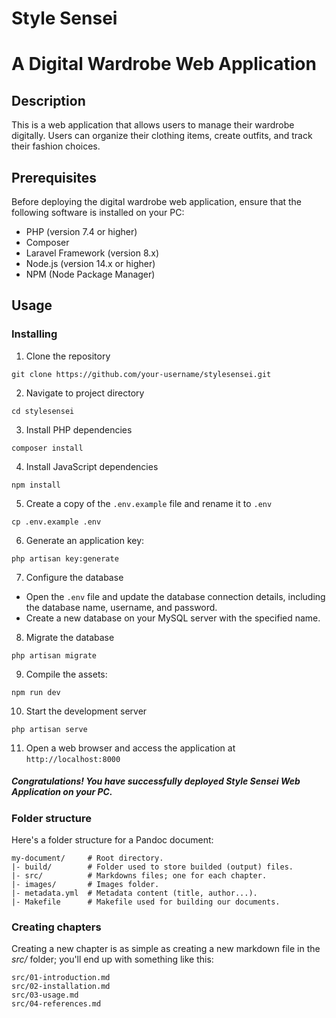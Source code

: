 # Style Sensei
# A Digital Wardrobe Web Application

## Description

This is a web application that allows users to manage their wardrobe digitally. Users can organize their clothing items, create outfits, and track their fashion choices.

## Prerequisites

Before deploying the digital wardrobe web application, ensure that the following software is installed on your PC:

- PHP (version 7.4 or higher)
- Composer
- Laravel Framework (version 8.x)
- Node.js (version 14.x or higher)
- NPM (Node Package Manager)

## Usage

### Installing

1. Clone the repository

```
git clone https://github.com/your-username/stylesensei.git
```
2. Navigate to project directory 

```
cd stylesensei
```

3. Install PHP dependencies

```
composer install
```
4. Install JavaScript dependencies

```
npm install
```
5. Create a copy of the ``.env.example`` file and rename it to `.env`

```
cp .env.example .env
```
6. Generate an application key:

```
php artisan key:generate

```
7. Configure the database
- Open the `.env` file and update the database connection details, including the database name, username, and password.
- Create a new database on your MySQL server with the specified name.

8. Migrate the database 

```
php artisan migrate
```

9. Compile the assets:

```
npm run dev
```

10. Start the development server

```
php artisan serve
```

11. Open a web browser and access the application at `http://localhost:8000`

##### Congratulations! You have successfully deployed Style Sensei Web Application on your PC.

### Folder structure

Here's a folder structure for a Pandoc document:

```
my-document/     # Root directory.
|- build/        # Folder used to store builded (output) files.
|- src/          # Markdowns files; one for each chapter.
|- images/       # Images folder.
|- metadata.yml  # Metadata content (title, author...).
|- Makefile      # Makefile used for building our documents.
```


### Creating chapters

Creating a new chapter is as simple as creating a new markdown file in the
*src/* folder; you'll end up with something like this:

```
src/01-introduction.md
src/02-installation.md
src/03-usage.md
src/04-references.md
```


